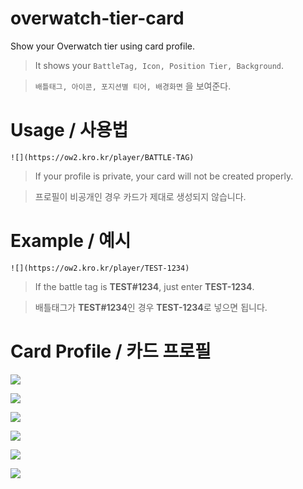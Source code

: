 # overwatch-tier-card

Show your Overwatch tier using card profile.

> It shows your `BattleTag, Icon, Position Tier, Background`.

> `배틀태그, 아이콘, 포지션별 티어, 배경화면` 을 보여준다.

# Usage / 사용법

`![](https://ow2.kro.kr/player/BATTLE-TAG)`

> If your profile is private, your card will not be created properly.

> 프로필이 비공개인 경우 카드가 제대로 생성되지 않습니다.

# Example / 예시

`![](https://ow2.kro.kr/player/TEST-1234)`

> If the battle tag is **TEST#1234**, just enter **TEST-1234**.

> 배틀태그가 **TEST#1234**인 경우 **TEST-1234**로 넣으면 됩니다.

# Card Profile / 카드 프로필

![](https://ow2.kro.kr/player/Kalios-31498)

![](https://ow2.kro.kr/player/ANS-31917)

![](https://ow2.kro.kr/player/날비추는비까리-3938)

![](https://ow2.kro.kr/player/GOSOO-31257)

![](https://ow2.kro.kr/player/BUM-31205)

![](https://ow2.kro.kr/player/형나만봐줘요-3376)
